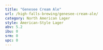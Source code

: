 ```yaml
---
title: "Genesee Cream Ale"
url: /high-falls-brewing/genesee-cream-ale/
category: North American Lager
style: American-Style Lager
abv: 5.2
ibu: 0
srm: 0
upc: 0
---
```


